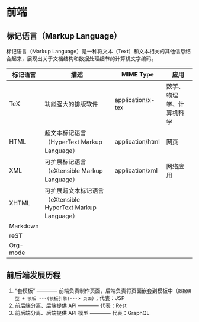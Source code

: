 # 前端

## 标记语言（Markup Language）

标记语言（Markup Language）是一种将文本（Text）和文本相关的其他信息结合起来，展现出关于文档结构和数据处理细节的计算机文字编码。

| 标记语言 | 描述                                                         | MIME Type         | 应用                     |
| -------- | ------------------------------------------------------------ | ----------------- | ------------------------ |
| TeX      | 功能强大的排版软件                                           | application/x-tex | 数学、物理学、计算机科学 |
| HTML     | 超文本标记语言（HyperText Markup Language）                  | application/html  | 网页                     |
| XML      | 可扩展标记语言（eXtensible Markup Language）                 | application/xml   | 网络应用                 |
| XHTML    | 可扩展超文本标记语言（eXtensible HyperText Markup Language） |                   |
| Markdown |                                                              |                   |
| reST     |                                                              |                   |
| Org-mode |                                                              |                   |

## 前后端发展历程

1. “套模板” ———— 前端负责制作页面，后端负责将页面嵌套到模板中（`数据模型 + 模板 ---(模板引擎)---> 页面`）；代表：JSP
2. 前后端分离、后端提供 API ———— 代表：Rest
3. 前后端分离、后端提供 API 模型 ———— 代表：GraphQL